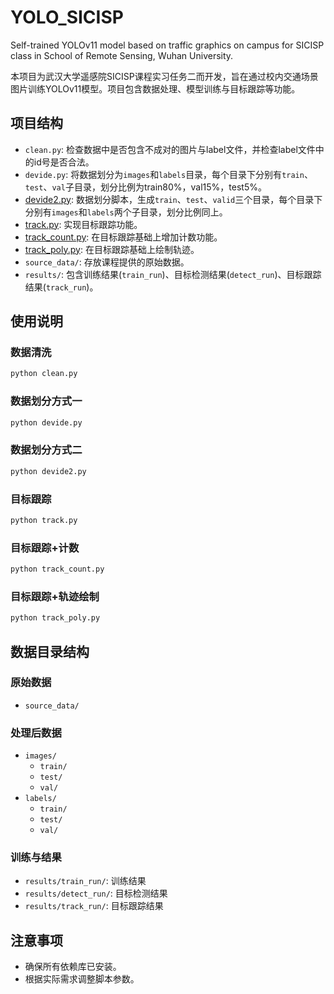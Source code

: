 # YOLO_SICISP
Self-trained YOLOv11 model based on traffic graphics on campus for SICISP class in School of Remote Sensing, Wuhan University.


本项目为武汉大学遥感院SICISP课程实习任务二而开发，旨在通过校内交通场景图片训练YOLOv11模型。项目包含数据处理、模型训练与目标跟踪等功能。

## 项目结构

- `clean.py`: 检查数据中是否包含不成对的图片与label文件，并检查label文件中的id号是否合法。
- `devide.py`: 将数据划分为`images`和`labels`目录，每个目录下分别有`train`、`test`、`val`子目录，划分比例为train80%，val15%，test5%。
- [devide2.py](file://c:\本学期学习资料（大三下）\空间智能计算与服务\空间智能计算与服务课程实习\test2\YOLO_SICISP\devide2.py): 数据划分脚本，生成`train`、`test`、`valid`三个目录，每个目录下分别有`images`和`labels`两个子目录，划分比例同上。
- [track.py](file://c:\本学期学习资料（大三下）\空间智能计算与服务\空间智能计算与服务课程实习\test2\YOLO_SICISP\track.py): 实现目标跟踪功能。
- [track_count.py](file://c:\本学期学习资料（大三下）\空间智能计算与服务\空间智能计算与服务课程实习\test2\YOLO_SICISP\track_count.py): 在目标跟踪基础上增加计数功能。
- [track_poly.py](file://c:\本学期学习资料（大三下）\空间智能计算与服务\空间智能计算与服务课程实习\test2\YOLO_SICISP\track_poly.py): 在目标跟踪基础上绘制轨迹。
- `source_data/`: 存放课程提供的原始数据。
- `results/`: 包含训练结果(`train_run`)、目标检测结果(`detect_run`)、目标跟踪结果(`track_run`)。

## 使用说明

### 数据清洗
```bash
python clean.py
```

### 数据划分方式一
```bash
python devide.py
```

### 数据划分方式二
```bash
python devide2.py
```

### 目标跟踪
```bash
python track.py
```

### 目标跟踪+计数
```bash
python track_count.py
```

### 目标跟踪+轨迹绘制
```bash
python track_poly.py
```

## 数据目录结构

### 原始数据
- `source_data/`

### 处理后数据
- `images/`
  - `train/`
  - `test/`
  - `val/`
- `labels/`
  - `train/`
  - `test/`
  - `val/`

### 训练与结果
- `results/train_run/`: 训练结果
- `results/detect_run/`: 目标检测结果
- `results/track_run/`: 目标跟踪结果

## 注意事项
- 确保所有依赖库已安装。
- 根据实际需求调整脚本参数。